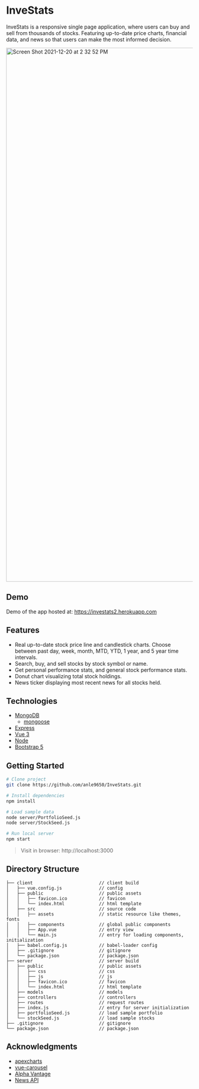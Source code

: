 # InveStats

InveStats is a responsive single page application, where users can buy and sell from thousands of stocks. Featuring up-to-date price charts, financial data, and news so that users can make the most informed decision.

<img width="1437" alt="Screen Shot 2021-12-20 at 2 32 52 PM" src="https://user-images.githubusercontent.com/77894900/146835623-20ddb949-3747-4b96-a915-a69d18d5a18f.png">

## Demo

Demo of the app hosted at: https://investats2.herokuapp.com

## Features

* Real up-to-date stock price line and candlestick charts. Choose between past day, week, month, MTD, YTD, 1 year, and 5 year time intervals.
* Search, buy, and sell stocks by stock symbol or name.
* Get personal performance stats, and general stock performance stats.
* Donut chart visualizing total stock holdings.
* News ticker displaying most recent news for all stocks held.

## Technologies

* [MongoDB](https://www.mongodb.com)
  * [mongoose](https://mongoosejs.com)
* [Express](https://expressjs.com)
* [Vue 3](https://v3.vuejs.org)
* [Node](https://nodejs.org/en/)
* [Bootstrap 5](https://getbootstrap.com)

## Getting Started

```bash
# Clone project 
git clone https://github.com/anle9650/InveStats.git

# Install dependencies
npm install

# Load sample data
node server/PortfolioSeed.js
node server/StockSeed.js

# Run local server
npm start
```

> Visit in browser: http://localhost:3000

## Directory Structure

```
├── client                         // client build
│   ├── vue.config.js              // config
│   ├── public                     // public assets
│   │   ├── favicon.ico            // favicon
│   │   └── index.html             // html template
│   ├── src                        // source code
│   │   ├── assets                 // static resource like themes, fonts
│   │   ├── components             // global public components
│   │   ├── App.vue                // entry view
│   │   └── main.js                // entry for loading components, initialization
│   ├── babel.config.js            // babel-loader config
│   ├── .gitignore                 // gitignore
│   └── package.json               // package.json
├── server                         // server build
│   ├── public                     // public assets 
│   │   ├── css                    // css
│   │   ├── js                     // js
│   │   ├── favicon.ico            // favicon
│   │   └── index.html             // html template
│   ├── models                     // models
│   ├── controllers                // controllers
│   ├── routes                     // request routes
│   ├── index.js                   // entry for server initialization
│   ├── portfolioSeed.js           // load sample portfolio
│   └── stockSeed.js               // load sample stocks
├── .gitignore                     // gitignore 
└── package.json                   // package.json
```

## Acknowledgments

* [apexcharts](https://apexcharts.com/docs/vue-charts/)
* [vue-carousel](https://www.npmjs.com/package/@chenfengyuan/vue-carousel)
* [Alpha Vantage](https://www.alphavantage.co)
* [News API](https://newsapi.org)
